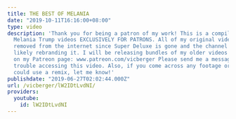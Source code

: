 ```yaml
---
title: THE BEST OF MELANIA
date: "2019-10-11T16:16:00+08:00"
type: video
description: 'Thank you for being a patron of my work! This is a compilation of my
  Melania Trump videos EXCLUSIVELY FOR PATRONS. All of my original videos have been
  removed from the internet since Super Deluxe is gone and the channel''s owner is
  likely rebranding it. I will be releasing bundles of my older videos every week
  on my Patreon page: www.patreon.com/vicberger Please send me a message if you have
  trouble accessing this video. Also, if you come across any footage or show that
  could use a remix, let me know!'
publishdate: "2019-06-27T02:02:44.000Z"
url: /vicberger/lW2IDtLvdNI/
providers:
  youtube:
    id: lW2IDtLvdNI
---
```

